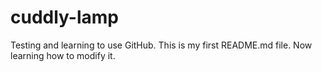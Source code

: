 # cuddly-lamp
Testing and learning to use GitHub.
This is my first README.md file.
Now learning how to modify it.
